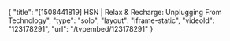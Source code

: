{
    "title": "[1508441819] HSN | Relax & Recharge: Unplugging From Technology",
    "type": "solo",
    "layout": "iframe-static",
    "videoId": "123178291",
    "url": "\/tvpembed\/123178291"
}